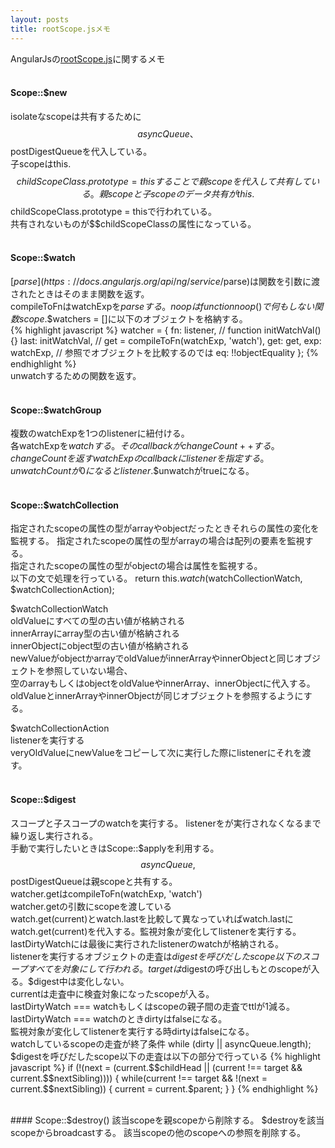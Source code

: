 ```yaml
---
layout: posts
title: rootScope.jsメモ 
---
```

AngularJsの[rootScope.js](https://github.com/angular/angular.js/blob/5224499bcdab670a882c6119e2d9192b84aa9047/src/ng/rootScope.js)に関するメモ     
<br/>
#### Scope::$new
isolateなscopeは共有するために$$asyncQueue、$$postDigestQueueを代入している。   
子scopeはthis.$$childScopeClass.prototype = thisすることで親scopeを代入して共有している。   
親scopeと子scopeのデータ共有がthis.$$childScopeClass.prototype = thisで行われている。   
共有されないものが$$childScopeClassの属性になっている。  
<br/>
#### Scope::$watch
[$parse](https://docs.angularjs.org/api/ng/service/$parse)は関数を引数に渡されたときはそのまま関数を返す。  
compileToFnはwatchExpを$parseする。   
noopはfunction noop() {}で何もしない関数   
scope.$$watchers = []に以下のオブジェクトを格納する。   
{% highlight javascript %}
watcher = {
    fn: listener,
    // function initWatchVal() {}
    last: initWatchVal,
    // get = compileToFn(watchExp, 'watch'),
    get: get,
    exp: watchExp,
    // 参照でオブジェクトを比較するのでは
    eq: !!objectEquality
};
{% endhighlight %}   
unwatchするための関数を返す。    
<br/>
#### Scope::$watchGroup
複数のwatchExpを1つのlistenerに紐付ける。  
各watchExpを$watchする。そのcallbackがchangeCount++する。  
changeCountを返すwatchExpのcallbackにlistenerを指定する。  
unwatchCountが0になるとlistener.$$unwatchがtrueになる。  
<br/>
#### Scope::$watchCollection  
指定されたscopeの属性の型がarrayやobjectだったときそれらの属性の変化を監視する。 
指定されたscopeの属性の型がarrayの場合は配列の要素を監視する。  
指定されたscopeの属性の型がobjectの場合は属性を監視する。  
以下の文で処理を行っている。
return this.$watch($watchCollectionWatch, $watchCollectionAction);  
  
$watchCollectionWatch   
oldValueにすべての型の古い値が格納される   
innerArrayにarray型の古い値が格納される   
innerObjectにobject型の古い値が格納される   
newValueがobjectかarrayでoldValueがinnerArrayやinnerObjectと同じオブジェクトを参照していない場合、   
空のarrayもしくはobjectをoldValueやinnerArray、innerObjectに代入する。   
oldValueとinnerArrayやinnerObjectが同じオブジェクトを参照するようにする。       
  
$watchCollectionAction  
listenerを実行する  
veryOldValueにnewValueをコピーして次に実行した際にlistenerにそれを渡す。  
<br/>
#### Scope::$digest  
スコープと子スコープのwatchを実行する。 
listenerをが実行されなくなるまで繰り返し実行される。  
手動で実行したいときはScope::$applyを利用する。    
$$asyncQueue, $$postDigestQueueは親scopeと共有する。   
watcher.getはcompileToFn(watchExp, 'watch')  
watcher.getの引数にscopeを渡している  
watch.get(current)とwatch.lastを比較して異なっていればwatch.lastにwatch.get(current)を代入する。監視対象が変化してlistenerを実行する。  
lastDirtyWatchには最後に実行されたlistenerのwatchが格納される。  
listenerを実行するオブジェクトの走査は$digestを呼びだしたscope以下のスコープすべてを対象にして行われる。  
targetは$digestの呼び出しもとのscopeが入る。$digest中は変化しない。   
currentは走査中に検査対象になったscopeが入る。   
lastDirtyWatch === watchもしくはscopeの親子間の走査でttlが1減る。   
lastDirtyWatch === watchのときdirtyはfalseになる。  
監視対象が変化してlistenerを実行する時dirtyはfalseになる。   
watchしているscopeの走査が終了条件 while (dirty || asyncQueue.length);    
$digestを呼びだしたscope以下の走査は以下の部分で行っている    
{% highlight javascript %}
if (!(next = (current.$$childHead ||
    (current !== target && current.$$nextSibling)))) {
    while(current !== target && !(next = current.$$nextSibling)) {
        current = current.$parent;
    }
}
{% endhighlight %}   

<br/>
#### Scope::$destroy()  
該当scopeを親scopeから削除する。  
$destroyを該当scopeからbroadcastする。  
該当scopeの他のscopeへの参照を削除する。
